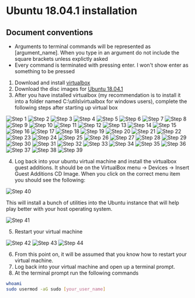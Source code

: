 # Ubuntu 18.04.1 installation

## Document conventions

- Arguments to terminal commands will be represented as [argument_name]. When you type in an argument do not include the square brackets unless explictly asked
- Every command is terminated with pressing enter. I won't show enter as something to be pressed

1. Download and install [virtualbox](https://www.virtualbox.org/wiki/Downloads)
2. Download the disc images for [Ubuntu 18.04.1](https://www.ubuntu.com/download/desktop/thank-you?version=18.04.1&architecture=amd64)
3. After you have installed virtualbox (my recommendation is to install it into a folder named C:\utils\virtualbox for windows users), complete the following steps after starting up virtual box

![Step 1](images/1.png)
![Step 2](images/2.png)
![Step 3](images/3.png)
![Step 4](images/4.png)
![Step 5](images/5.png)
![Step 6](images/6.png)
![Step 7](images/7.png)
![Step 8](images/8.png)
![Step 9](images/9.png)
![Step 10](images/10.png)
![Step 11](images/11.png)
![Step 12](images/12.png)
![Step 13](images/13.png)
![Step 14](images/14.png)
![Step 15](images/15.png)
![Step 16](images/16.png)
![Step 17](images/17.png)
![Step 18](images/18.png)
![Step 19](images/19.png)
![Step 20](images/20.png)
![Step 21](images/21.png)
![Step 22](images/22.png)
![Step 23](images/23.png)
![Step 24](images/24.png)
![Step 25](images/25.png)
![Step 26](images/26.png)
![Step 27](images/27.png)
![Step 28](images/28.png)
![Step 29](images/29.png)
![Step 30](images/30.png)
![Step 31](images/31.png)
![Step 32](images/32.png)
![Step 33](images/33.png)
![Step 34](images/34.png)
![Step 35](images/35.png)
![Step 36](images/36.png)
![Step 37](images/37.png)
![Step 38](images/38.png)
![Step 39](images/39.png)

4. Log back into your ubuntu virtual machine and install the virtualbox guest additions. It should be on the VirtualBox menu -> Devices -> Insert Guest Additions CD Image. When you click on the correct menu item you should see the following:

![Step 40](images/40.png)

This will install a bunch of utilities into the Ubuntu instance that will help play better with your host operating system.

![Step 41](images/41.png)

5. Restart your virtual machine

![Step 42](images/42.png)
![Step 43](images/43.png)
![Step 44](images/44.png)

6. From this point on, it will be assumed that you know how to restart your virtual machine.
7. Log back into your virtual machine and open up a terminal prompt.
8. At the terminal prompt run the following commands

```bash
whoami
sudo usermod -aG sudo [your_user_name]
```
